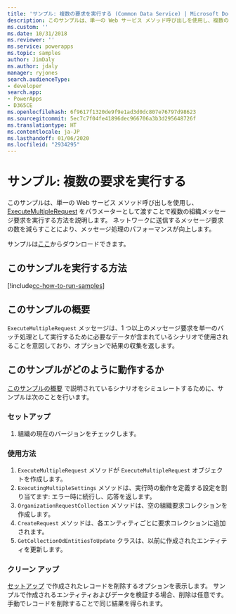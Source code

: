 ```yaml
---
title: 'サンプル: 複数の要求を実行する (Common Data Service) | Microsoft Docs'
description: このサンプルは、単一の Web サービス メソッド呼び出しを使用し、複数の組織メッセージ要求を実行する方法を説明します。
ms.custom: ''
ms.date: 10/31/2018
ms.reviewer: ''
ms.service: powerapps
ms.topic: samples
author: JimDaly
ms.author: jdaly
manager: ryjones
search.audienceType:
- developer
search.app:
- PowerApps
- D365CE
ms.openlocfilehash: 6f9617f1320de9f9e1ad3d0dc807e76797d98623
ms.sourcegitcommit: 5ec7c7f04fe41896dec966706a3b3d295648726f
ms.translationtype: HT
ms.contentlocale: ja-JP
ms.lasthandoff: 01/06/2020
ms.locfileid: "2934295"
---
```

# <a name="sample-execute-multiple-requests"></a>サンプル: 複数の要求を実行する

このサンプルは、単一の Web サービス メソッド呼び出しを使用し、[ExecuteMultipleRequest](https://docs.microsoft.com/dotnet/api/microsoft.xrm.sdk.messages.executemultiplerequest?view=dynamics-general-ce-9) をパラメーターとして渡すことで複数の組織メッセージ要求を実行する方法を説明します。 ネットワークに送信するメッセージ要求の数を減らすことにより、メッセージ処理のパフォーマンスが向上します。

サンプルは[ここ](https://github.com/Microsoft/PowerApps-Samples/tree/master/cds/orgsvc/C%23/ExecutemultipleRequests)からダウンロードできます。

## <a name="how-to-run-this-sample"></a>このサンプルを実行する方法

[!include[cc-how-to-run-samples](../../includes/cc-how-to-run-samples.md)]

## <a name="what-this-sample-does"></a>このサンプルの概要

`ExecuteMultipleRequest` メッセージは、1 つ以上のメッセージ要求を単一のバッチ処理として実行するために必要なデータが含まれているシナリオで使用されることを意図しており、オプションで結果の収集を返します。

## <a name="how-this-sample-works"></a>このサンプルがどのように動作するか

[このサンプルの概要](#what-this-sample-does) で説明されているシナリオをシミュレートするために、サンプルは次のことを行います。

### <a name="setup"></a>セットアップ

1. 組織の現在のバージョンをチェックします。

### <a name="demonstrate"></a>使用方法

1. `ExecuteMultipleRequest` メソッドが `ExecuteMultipleRequest` オブジェクトを作成します。
1. `ExecutingMultipleSettings` メソッドは、実行時の動作を定義する設定を割り当てます: エラー時に続行し、応答を返します。
1. `OrganizationRequestCollection` メソッドは、空の組織要求コレクションを作成します。
1. `CreateRequest` メソッドは、各エンティティごとに要求コレクションに追加されます。
1. `GetCollectionOdEntitiesToUpdate` クラスは、以前に作成されたエンティティを更新します。


### <a name="clean-up"></a>クリーン アップ

[セットアップ](#setup) で作成されたレコードを削除するオプションを表示します。 サンプルで作成されるエンティティおよびデータを検証する場合、削除は任意です。 手動でレコードを削除することで同じ結果を得られます。
